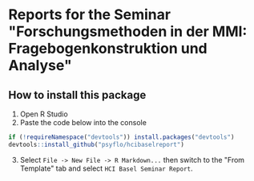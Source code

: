 # Reports for the Seminar "Forschungsmethoden in der MMI: Fragebogenkonstruktion und Analyse"

## How to install this package

1. Open R Studio
2. Paste the code below into the console

```r
if (!requireNamespace("devtools")) install.packages("devtools")
devtools::install_github("psyflo/hcibaselreport")
```

3. Select `File -> New File -> R Markdown...` then switch to the "From Template" tab and select `HCI Basel Seminar Report`.
